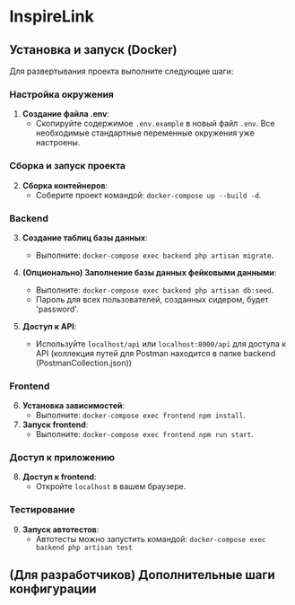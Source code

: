 # InspireLink

## Установка и запуск (Docker)

Для развертывания проекта выполните следующие шаги:

### Настройка окружения

1. **Создание файла .env**:
    - Скопируйте содержимое `.env.example` в новый файл `.env`. Все необходимые стандартные переменные окружения уже настроены.

### Сборка и запуск проекта

2. **Сборка контейнеров**:
    - Соберите проект командой: `docker-compose up --build -d`.

### Backend

3. **Создание таблиц базы данных**:
    - Выполните: `docker-compose exec backend php artisan migrate`.
4. **(Опционально) Заполнение базы данных фейковыми данными**:

    - Выполните: `docker-compose exec backend php artisan db:seed`.
    - Пароль для всех пользователей, созданных сидером, будет 'password'.

5. **Доступ к API**:
    - Используйте `localhost/api` или `localhost:8000/api` для доступа к API (коллекция путей для Postman находится в папке backend (PostmanCollection.json))

### Frontend

6. **Установка зависимостей**:
    - Выполните: `docker-compose exec frontend npm install`.
7. **Запуск frontend**:
    - Выполните: `docker-compose exec frontend npm run start`.

### Доступ к приложению

8. **Доступ к frontend**:
    - Откройте `localhost` в вашем браузере.

### Тестирование

9. **Запуск автотестов**:
    - Автотесты можно запустить командой: `docker-compose exec backend php artisan test`

## (Для разработчиков) Дополнительные шаги конфигурации
